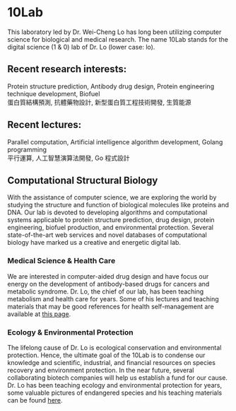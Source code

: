 # 10Lab

This laboratory led by Dr. Wei-Cheng Lo has long been utilizing computer science for biological and medical research. The name 10Lab stands for the digital science (1 & 0) lab of Dr. Lo (lower case: lo).

## **Recent research interests:**  
Protein structure prediction, Antibody drug design, Protein engineering technique development, Biofuel  
蛋白質結構預測, 抗體藥物設計, 新型蛋白質工程技術開發, 生質能源  

## **Recent lectures:**  
Parallel computation, Artificial intelligence algorithm development, Golang programming  
平行運算, 人工智慧演算法開發, Go 程式設計  

## Computational Structural Biology
With the assistance of computer science, we are exploring the world by studying the structure and function of biological molecules like proteins and DNA. Our lab is devoted to developing algorithms and computational systems applicable to protein structure prediction, drug design, protein engineering, biofuel production, and environmental protection. Several state-of-the-art web services and novel databases of computational biology have marked us a creative and energetic digital lab.

### Medical Science & Health Care
We are interested in computer-aided drug design and have focus our energy on the development of antibody-based drugs for cancers and metabolic syndrome. Dr. Lo, the chief of our lab, has been teaching metabolism and health care for years. Some of his lectures and teaching materials that may be good references for health self-management are available at [this page](http://10.life.nctu.edu.tw/index.php?p=researches&c=med).

### Ecology & Environmental Protection
The lifelong cause of Dr. Lo is ecological conservation and environmental protection. Hence, the ultimate goal of the 10Lab is to condense our knowledge and scientific, industrial, and financial resources on species recovery and environment protection. In the near future, several collaborating biotech companies will help us establish a fund for our cause. Dr. Lo has been teaching ecology and environmental protection for years, some valuable pictures of endangered species and his teaching materials can be found [here](http://10.life.nctu.edu.tw/index.php?p=researches&c=eco).
